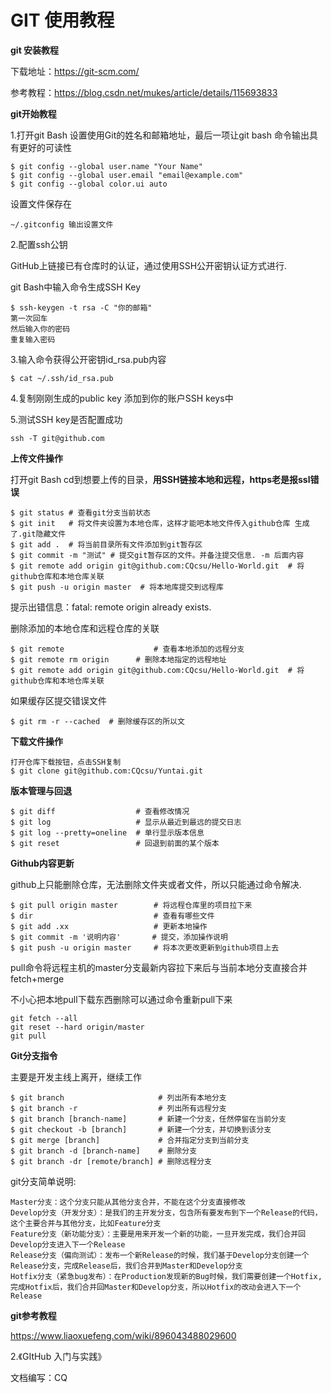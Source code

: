 # GIT 使用教程

**git 安装教程**

下载地址：https://git-scm.com/

参考教程：https://blog.csdn.net/mukes/article/details/115693833

**git开始教程**

1.打开git Bash 设置使用Git的姓名和邮箱地址，最后一项让git bash 命令输出具有更好的可读性

```
$ git config --global user.name "Your Name"
$ git config --global user.email "email@example.com"
$ git config --global color.ui auto 
```

设置文件保存在

~~~
~/.gitconfig 输出设置文件
~~~

2.配置ssh公钥

GitHub上链接已有仓库时的认证，通过使用SSH公开密钥认证方式进行.

git Bash中输入命令生成SSH Key

~~~
$ ssh-keygen -t rsa -C "你的邮箱"
第一次回车
然后输入你的密码
重复输入密码
~~~

3.输入命令获得公开密钥id_rsa.pub内容

~~~
$ cat ~/.ssh/id_rsa.pub
~~~

4.复制刚刚生成的public key 添加到你的账户SSH keys中

5.测试SSH key是否配置成功

~~~
ssh -T git@github.com
~~~

**上传文件操作**

打开git Bash cd到想要上传的目录，**用SSH链接本地和远程，https老是报ssl错误**

~~~ #
$ git status # 查看git分支当前状态
$ git init   # 将文件夹设置为本地仓库，这样才能吧本地文件传入github仓库 生成了.git隐藏文件
$ git add .  # 将当前目录所有文件添加到git暂存区
$ git commit -m "测试" # 提交git暂存区的文件。并备注提交信息. -m 后面内容
$ git remote add origin git@github.com:CQcsu/Hello-World.git  # 将github仓库和本地仓库关联
$ git push -u origin master  # 将本地库提交到远程库
~~~

提示出错信息：fatal: remote origin already exists.

删除添加的本地仓库和远程仓库的关联

~~~
$ git remote					# 查看本地添加的远程分支
$ git remote rm origin		# 删除本地指定的远程地址
$ git remote add origin git@github.com:CQcsu/Hello-World.git  # 将github仓库和本地仓库关联
~~~

如果缓存区提交错误文件

~~~
$ git rm -r --cached  # 删除缓存区的所以文
~~~

**下载文件操作**

~~~
打开仓库下载按钮，点击SSH复制
$ git clone git@github.com:CQcsu/Yuntai.git
~~~

**版本管理与回退**

~~~
$ git diff   				# 查看修改情况
$ git log   				# 显示从最近到最远的提交日志
$ git log --pretty=oneline  # 单行显示版本信息
$ git reset   				# 回退到前面的某个版本
~~~

**Github内容更新**

github上只能删除仓库，无法删除文件夹或者文件，所以只能通过命令解决.

~~~
$ git pull origin master    	# 将远程仓库里的项目拉下来
$ dir                      	 	# 查看有哪些文件
$ git add .xx   				# 更新本地操作
$ git commit -m '说明内容' 	     # 提交，添加操作说明
$ git push -u origin master     # 将本次更改更新到github项目上去
~~~

pull命令将远程主机的master分支最新内容拉下来后与当前本地分支直接合并 fetch+merge

不小心把本地pull下载东西删除可以通过命令重新pull下来

~~~
git fetch --all
git reset --hard origin/master
git pull
~~~

**Git分支指令**

主要是开发主线上离开，继续工作

~~~
$ git branch   					 # 列出所有本地分支
$ git branch -r 				 # 列出所有远程分支
$ git branch [branch-name]  	 # 新建一个分支，任然停留在当前分支
$ git checkout -b [branch]       # 新建一个分支，并切换到该分支
$ git merge [branch]   			 # 合并指定分支到当前分支
$ git branch -d [branch-name]    # 删除分支
$ git branch -dr [remote/branch] # 删除远程分支
~~~

git分支简单说明:

~~~
Master分支：这个分支只能从其他分支合并，不能在这个分支直接修改
Develop分支（开发分支）：是我们的主开发分支，包含所有要发布到下一个Release的代码，这个主要合并与其他分支，比如Feature分支
Feature分支（新功能分支）：主要是用来开发一个新的功能，一旦开发完成，我们合并回Develop分支进入下一个Release
Release分支（偏向测试）：发布一个新Release的时候，我们基于Develop分支创建一个Release分支，完成Release后，我们合并到Master和Develop分支
Hotfix分支（紧急bug发布）：在Production发现新的Bug时候，我们需要创建一个Hotfix, 完成Hotfix后，我们合并回Master和Develop分支，所以Hotfix的改动会进入下一个Release
~~~



**git参考教程**

https://www.liaoxuefeng.com/wiki/896043488029600

2.《GItHub 入门与实践》

文档编写：CQ

